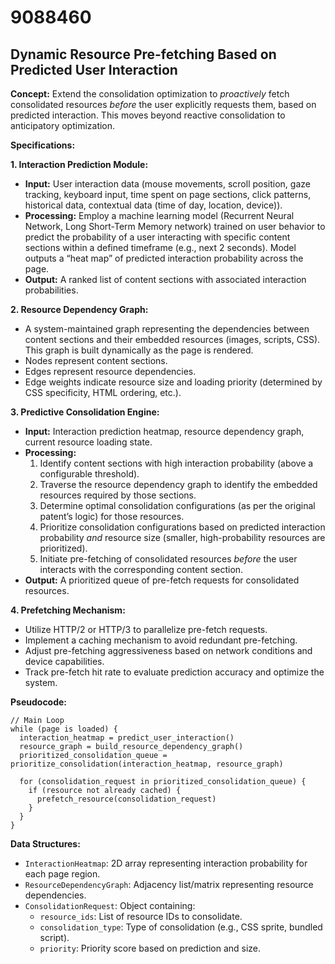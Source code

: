 # 9088460

## Dynamic Resource Pre-fetching Based on Predicted User Interaction

**Concept:** Extend the consolidation optimization to *proactively* fetch consolidated resources *before* the user explicitly requests them, based on predicted interaction. This moves beyond reactive consolidation to anticipatory optimization.

**Specifications:**

**1. Interaction Prediction Module:**

*   **Input:** User interaction data (mouse movements, scroll position, gaze tracking, keyboard input, time spent on page sections, click patterns, historical data, contextual data (time of day, location, device)).
*   **Processing:** Employ a machine learning model (Recurrent Neural Network, Long Short-Term Memory network) trained on user behavior to predict the probability of a user interacting with specific content sections within a defined timeframe (e.g., next 2 seconds).  Model outputs a “heat map” of predicted interaction probability across the page.
*   **Output:** A ranked list of content sections with associated interaction probabilities.

**2. Resource Dependency Graph:**

*   A system-maintained graph representing the dependencies between content sections and their embedded resources (images, scripts, CSS).  This graph is built dynamically as the page is rendered.
*   Nodes represent content sections.
*   Edges represent resource dependencies.
*   Edge weights indicate resource size and loading priority (determined by CSS specificity, HTML ordering, etc.).

**3. Predictive Consolidation Engine:**

*   **Input:** Interaction prediction heatmap, resource dependency graph, current resource loading state.
*   **Processing:**
    1.  Identify content sections with high interaction probability (above a configurable threshold).
    2.  Traverse the resource dependency graph to identify the embedded resources required by those sections.
    3.  Determine optimal consolidation configurations (as per the original patent’s logic) for those resources.
    4.  Prioritize consolidation configurations based on predicted interaction probability *and* resource size (smaller, high-probability resources are prioritized).
    5.  Initiate pre-fetching of consolidated resources *before* the user interacts with the corresponding content section.
*   **Output:** A prioritized queue of pre-fetch requests for consolidated resources.

**4. Prefetching Mechanism:**

*   Utilize HTTP/2 or HTTP/3 to parallelize pre-fetch requests.
*   Implement a caching mechanism to avoid redundant pre-fetching.
*   Adjust pre-fetching aggressiveness based on network conditions and device capabilities.
*   Track pre-fetch hit rate to evaluate prediction accuracy and optimize the system.

**Pseudocode:**

```
// Main Loop
while (page is loaded) {
  interaction_heatmap = predict_user_interaction()
  resource_graph = build_resource_dependency_graph()
  prioritized_consolidation_queue = prioritize_consolidation(interaction_heatmap, resource_graph)

  for (consolidation_request in prioritized_consolidation_queue) {
    if (resource not already cached) {
      prefetch_resource(consolidation_request)
    }
  }
}
```

**Data Structures:**

*   `InteractionHeatmap`: 2D array representing interaction probability for each page region.
*   `ResourceDependencyGraph`: Adjacency list/matrix representing resource dependencies.
*   `ConsolidationRequest`:  Object containing:
    *   `resource_ids`: List of resource IDs to consolidate.
    *   `consolidation_type`: Type of consolidation (e.g., CSS sprite, bundled script).
    *   `priority`: Priority score based on prediction and size.